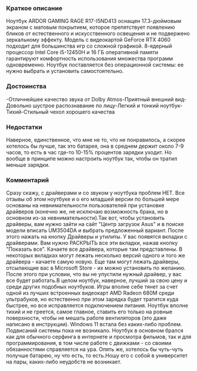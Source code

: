 ### **Краткое описание**
Ноутбук ARDOR GAMING RAGE R17-I5ND413 оснащен 17.3-дюймовым экраном с матовым покрытием, которое препятствует появлению бликов от естественного и искусственного освещения и не подвержено зеркальному эффекту. Модель с видеокартой GeForce RTX 4060 подходит для большинства игр со сложной графикой. 8-ядерный процессор Intel Core i5-12450H и 16 ГБ оперативной памяти гарантируют комфортность использования множества программ одновременно. Ноутбук поставляется без операционной системы: ее нужно выбрать и установить самостоятельно.

### **Достоинства**
-Отличнейшее качество звука от Dolby Atmos-Приятный внешний вид-Довольно шустрое распознавание по лицу-Легкий и тонкий ноутбук-Тихий-Стильный чехол хорошего качества

### **Недостатки**
Наверное, единственное, что мне не то, что не понравилось, а скорее хотелось бы лучше, так это батарея, она в среднем держит около 7-9 часов, то есть в час где-то 10-15% процентов зарядки уходит. Но вообще в принципе можно настроить ноутбук так, чтобы он тратил меньше зарядки.

### **Комментарий**
Сразу скажу, с драйверами и со звуком у ноутбука проблем НЕТ. Все отзывы об этом ноутбуке и о его младшей версии по большей мере основаны на невнимательности пользователей при установке драйверов (конечно же, не исключаю возможность брака, но в основном из-за невнимательности).Так вот, чтобы установить драйверы, вам нужно зайти на сайт "Центр загрузок Asus" и в поиске модели вписать UM3504DA и выбрать предложенный вариант. После этого нажать на кнопку Драйверы и утилиты. У вас появятся вкладки с драйверами. Вам нужно РАСКРЫТЬ все эти вкладки, нажав кнопку "Показать все". Качаете все драйвера, которые там представлены. В некоторых вкладках могут лежать несколько версий одного и того же драйвера - качаете самую новую. Еще там могут лежать драйверы, отсылающие вас в Microsoft Store - их можно установить по желанию. После этого при условии, что вы не упустили нужный драйвер, у вас все будет работать.В целом ноутбук, наверное, лучший за свою цену и среди других подобных ноутбуков. Игры вполне себе тянет за счет одной из лучших встроенных видеокарт AMD Radeon 680M среди ультрабуков, но естественно при этом зарядка будет тратится куда быстрее, но все исправляется подключением питания. Ноутбук вполне тихий и не греется, самое главное, ставить его только на ровные поверхности, чтобы не мешать работе вентиляторов (это даже написано в инструкции). Windows 11 встала без каких-либо проблем. Подвисаний системы пока не возникало. Ноутбук в основном брался как для обычного серфинга в интернете и просмотра фильмов, так и для программирования, в том числе работе с движками - со своими обязанностями справляется на ура. Опять же, хотелось бы чуть-чуть получше батарею, ну что есть, то есть.Ношу его с собой в университет на пары, каких-либо неудобств не возникает.
